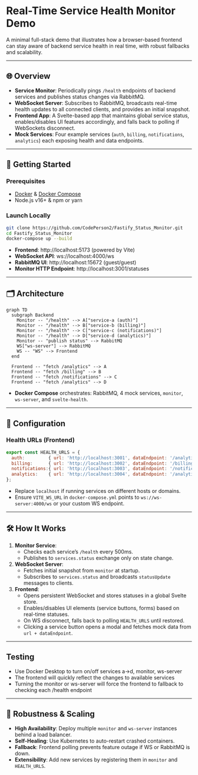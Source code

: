 # Real-Time Service Health Monitor Demo

A minimal full-stack demo that illustrates how a browser-based frontend can stay aware of backend service health in real time, with robust fallbacks and scalability.

---

## 🌐 Overview

- **Service Monitor**: Periodically pings `/health` endpoints of backend services and publishes status changes via RabbitMQ.
- **WebSocket Server**: Subscribes to RabbitMQ, broadcasts real-time health updates to all connected clients, and provides an initial snapshot.
- **Frontend App**: A Svelte-based app that maintains global service status, enables/disables UI features accordingly, and falls back to polling if WebSockets disconnect.
- **Mock Services**: Four example services (`auth`, `billing`, `notifications`, `analytics`) each exposing health and data endpoints.

---

## 🚀 Getting Started

### Prerequisites

- [Docker](https://www.docker.com/) & [Docker Compose](https://docs.docker.com/compose/)
- Node.js v16+ & npm or yarn

### Launch Locally

```bash
git clone https://github.com/CodePerson2/Fastify_Status_Monitor.git
cd Fastify_Status_Monitor
docker-compose up --build
```

- **Frontend**: http://localhost:5173 (powered by Vite)
- **WebSocket API**: ws://localhost:4000/ws
- **RabbitMQ UI**: http://localhost:15672 (guest/guest)
- **Monitor HTTP Endpoint**: http://localhost:3001/statuses

---

## 🗂️ Architecture

```mermaid
graph TD
  subgraph Backend
    Monitor -- "/health" --> A["service-a (auth)"]
    Monitor -- "/health" --> B["service-b (billing)"]
    Monitor -- "/health" --> C["service-c (notifications)"]
    Monitor -- "/health" --> D["service-d (analytics)"]
    Monitor -- "publish status" --> RabbitMQ
    WS["ws-server"] --> RabbitMQ
    WS -- "WS" --> Frontend
  end

  Frontend -- "fetch /analytics" --> A
  Frontend -- "fetch /billing" --> B
  Frontend -- "fetch /notifications" --> C
  Frontend -- "fetch /analytics" --> D
```  

- **Docker Compose** orchestrates: RabbitMQ, 4 mock services, `monitor`, `ws-server`, and `svelte-health`.

---

## 🔧 Configuration

### Health URLs (Frontend)

```js
export const HEALTH_URLS = {
  auth:         { url: 'http://localhost:3001', dataEndpoint: '/analytics' },
  billing:      { url: 'http://localhost:3002', dataEndpoint: '/billing' },
  notifications:{ url: 'http://localhost:3003', dataEndpoint: '/notifications' },
  analytics:    { url: 'http://localhost:3004', dataEndpoint: '/analytics' },
};
```

- Replace `localhost` if running services on different hosts or domains.
- Ensure `VITE_WS_URL` in `docker-compose.yml` points to `ws://ws-server:4000/ws` or your custom WS endpoint.

---

## 🛠️ How It Works

1. **Monitor Service**:
   - Checks each service’s `/health` every 500ms.
   - Publishes to `services.status` exchange only on state change.
2. **WebSocket Server**:
   - Fetches initial snapshot from `monitor` at startup.
   - Subscribes to `services.status` and broadcasts `statusUpdate` messages to clients.
3. **Frontend**:
   - Opens persistent WebSocket and stores statuses in a global Svelte store.
   - Enables/disables UI elements (service buttons, forms) based on real-time statuses.
   - On WS disconnect, falls back to polling `HEALTH_URLS` until restored.
   - Clicking a service button opens a modal and fetches mock data from `url + dataEndpoint`.

---

## Testing

   - Use Docker Desktop to turn on/off services a->d, monitor, ws-server
   - The frontend will quickly reflect the changes to available services
   - Turning the monitor or ws-server will force the frontend to fallback to checking each /health endpoint

---

## 🚧 Robustness & Scaling

- **High Availability**: Deploy multiple `monitor` and `ws-server` instances behind a load balancer.
- **Self-Healing**: Use Kubernetes to auto-restart crashed containers.
- **Fallback**: Frontend polling prevents feature outage if WS or RabbitMQ is down.
- **Extensibility**: Add new services by registering them in `monitor` and `HEALTH_URLS`.